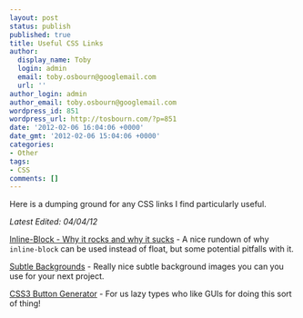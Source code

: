 ```yaml
---
layout: post
status: publish
published: true
title: Useful CSS Links
author:
  display_name: Toby
  login: admin
  email: toby.osbourn@googlemail.com
  url: ''
author_login: admin
author_email: toby.osbourn@googlemail.com
wordpress_id: 851
wordpress_url: http://tosbourn.com/?p=851
date: '2012-02-06 16:04:06 +0000'
date_gmt: '2012-02-06 15:04:06 +0000'
categories:
- Other
tags:
- CSS
comments: []
---
```

<p>Here is a dumping ground for any CSS links I find particularly useful.</p>
<p><em>Latest Edited: 04/04/12</em></p>
<p><a href="http://robertnyman.com/2010/02/24/css-display-inline-block-why-it-rocks-and-why-it-sucks/">Inline-Block - Why it rocks and why it sucks</a> - A nice rundown of why <code>inline-block</code> can be used instead of float, but some potential pitfalls with it.</p>
<p><a href="http://subtlepatterns.com" target="_blank">Subtle Backgrounds</a> - Really nice subtle background images you can you use for your next project.</p>
<p><a href="http://css3button.net/" target="_blank">CSS3 Button Generator</a> - For us lazy types who like GUIs for doing this sort of thing!</p>
